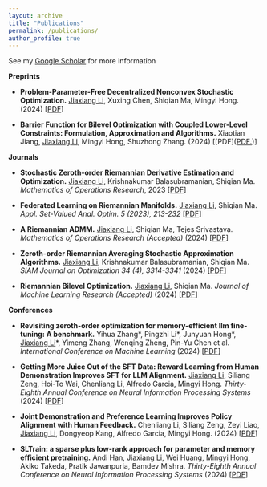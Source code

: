 ```yaml
---
layout: archive
title: "Publications"
permalink: /publications/
author_profile: true
---
```


See my [Google Scholar](https://scholar.google.com/citations?user=h5OWvc0AAAAJ&hl=en) for more information

**Preprints**

- **Problem-Parameter-Free Decentralized Nonconvex Stochastic Optimization.** <ins>Jiaxiang Li</ins>, Xuxing Chen, Shiqian Ma, Mingyi Hong. (2024) \[[PDF](https://arxiv.org/pdf/2402.08821)\]

- **Barrier Function for Bilevel Optimization with Coupled Lower-Level Constraints: Formulation, Approximation and Algorithms.** Xiaotian Jiang, <ins>Jiaxiang Li</ins>, Mingyi Hong, Shuzhong Zhang. (2024) \[[PDF](<a href="https://github.com/JasonJiaxiangLi/JasonJiaxiangLi.github.io/blob/master/files/A%20Barrier%20Function%20Approach%20for%20Bilevel%20Optimization%20with%20Coupled%20Lower-Level%20Constraints%20Formulation%2C%20Approximation%20and%20Algorithms.pdf" target="_blank">PDF.</a>)\]

**Journals**

- **Stochastic Zeroth-order Riemannian Derivative Estimation and Optimization.** <ins>Jiaxiang Li</ins>, Krishnakumar Balasubramanian, Shiqian Ma. *Mathematics of Operations Research*, 2023 \[[PDF](https://arxiv.org/pdf/2003.11238.pdf)\]

- **Federated Learning on Riemannian Manifolds.** <ins>Jiaxiang Li</ins>, Shiqian Ma. *Appl. Set-Valued Anal. Optim. 5 (2023), 213-232* \[[PDF](https://arxiv.org/pdf/2206.05668.pdf)\]

- **A Riemannian ADMM.** <ins>Jiaxiang Li</ins>, Shiqian Ma, Tejes Srivastava. *Mathematics of Operations Research (Accepted)* (2024) \[[PDF](https://arxiv.org/pdf/2211.02163.pdf)\]

- **Zeroth-order Riemannian Averaging Stochastic Approximation Algorithms.** <ins>Jiaxiang Li</ins>, Krishnakumar Balasubramanian, Shiqian Ma. *SIAM Journal on Optimization 34 (4), 3314-3341* (2024) \[[PDF](https://arxiv.org/pdf/2309.14506.pdf)\]

- **Riemannian Bilevel Optimization.** <ins>Jiaxiang Li</ins>, Shiqian Ma. *Journal of Machine Learning Research (Accepted)* (2024) \[[PDF](https://arxiv.org/pdf/2402.02019.pdf)\]

**Conferences**

- **Revisiting zeroth-order optimization for memory-efficient llm fine-tuning: A benchmark.** Yihua Zhang\*, Pingzhi Li\*, Junyuan Hong\*, <ins>Jiaxiang Li</ins>\*, Yimeng Zhang, Wenqing Zheng, Pin-Yu Chen et al. *International Conference on Machine Learning* (2024) \[[PDF](https://arxiv.org/pdf/2402.11592)\]

- **Getting More Juice Out of the SFT Data: Reward Learning from Human Demonstration Improves SFT for LLM Alignment.** <ins>Jiaxiang Li</ins>, Siliang Zeng, Hoi-To Wai, Chenliang Li, Alfredo Garcia, Mingyi Hong. *Thirty-Eighth Annual Conference on Neural Information Processing Systems* (2024) \[[PDF](https://arxiv.org/pdf/2405.17888)\]

- **Joint Demonstration and Preference Learning Improves Policy Alignment with Human Feedback.** Chenliang Li, Siliang Zeng, Zeyi Liao, <ins>Jiaxiang Li</ins>, Dongyeop Kang, Alfredo Garcia, Mingyi Hong. (2024) \[[PDF](https://arxiv.org/pdf/2406.06874)\]

- **SLTrain: a sparse plus low-rank approach for parameter and memory efficient pretraining.** Andi Han, <ins>Jiaxiang Li</ins>, Wei Huang, Mingyi Hong, Akiko Takeda, Pratik Jawanpuria, Bamdev Mishra. *Thirty-Eighth Annual Conference on Neural Information Processing Systems* (2024) \[[PDF](https://arxiv.org/pdf/2406.02214)\]

